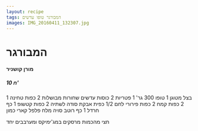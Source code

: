 ```yaml
---
layout: recipe
tags: המבורגר טופו עדשים
images: IMG_20160411_132307.jpg
---
```


# המבורגר

#### מורן קושניר

##### 10 ח'

1 בצל מטוגן
1 טופו 300 גר'
1 פטריות
2 כוסות עדשים שחורות מבושלות
2 כפות טחינה
2 כפות קמח
2 כפות פירורי לחם
1/2 כפית אבקת סודה לשתיה
2 כפות קטשופ
1 כף חרדל
1 כף רוטב סויה
מלח פלפל קארי כמון

חצי מהכמות מרסקים במג'ימיקס ומערבבים יחד